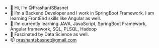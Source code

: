 - 👋 Hi, I’m @PrashantSBasnet
- 👀 I’m a Backend Developer and I work in SpringBoot Framework. I am learning FrontEnd skills like Angular as well.
- 🌱 I’m currently learning JAVA, JavaScript, SpringBoot Framework, Angular framework,  SQL, PLSQL, Hadoop
- 💞️ Fascinated by Data Science as well. 
- 📫 prashantsbasnet@gmail.com

<!---
PrashantSBasnet/PrashantSBasnet is a ✨ special ✨ repository because its `README.md` (this file) appears on your GitHub profile.
You can click the Preview link to take a look at your changes.
--->
